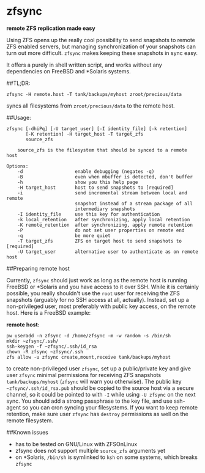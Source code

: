 # zfsync
**remote ZFS replication made easy**

Using ZFS opens up the really cool possibility to send snapshots to remote ZFS enabled servers, but managing synchronization of your snapshots can turn out more difficult. `zfsync` makes keeping these snapshots in sync easy.

It offers a purely in shell written script, and works without any dependencies on FreeBSD and \*Solaris systems.

##TL;DR:

`zfsync -H remote.host -T tank/backups/myhost zroot/precious/data`

syncs all filesystems from `zroot/precious/data` to the remote host.

##Usage:
```
zfsync [-dhiPq] [-U target_user] [-I identity_file] [-k retention]
       [-K retention] -H target_host -T target_zfs
       source_zfs

    source_zfs is the filesystem that should be synced to a remote host

Options:
    -d                   enable debugging (negates -q)
    -B                   even when mbuffer is detected, don't buffer
    -h                   show you this help page
    -H target_host       host to send snapshots to [required]
    -i                   send incremental stream between local and remote
                         snapshot instead of a stream package of all
                         intermediary snapshots
    -I identity_file     use this key for authentication
    -k local_retention   after synchronizing, apply local retention
    -K remote_retention  after synchronizing, apply remote retention
    -P                   do not set user properties on remote end
    -q                   be more quiet
    -T target_zfs        ZFS on target host to send snapshots to [required]
    -U target_user       alternative user to authenticate as on remote host
```

##Preparing remote host

Currently, `zfsync` should just work as long as the remote host is running FreeBSD or \*Solaris and you have access to it over SSH. While it is certainly possible, you really shouldn't use the `root` user for receiving the ZFS snapshots (arguably for no SSH access at all, actually). Instead, set up a non-privileged user, most preferably with public key access, on the remote host. Here is a FreeBSD example:

**remote host:**
```
pw useradd -n zfsync -d /home/zfsync -m -w random -s /bin/sh
mkdir ~zfsync/.ssh/
ssh-keygen -f ~zfsync/.ssh/id_rsa
chown -R zfsync ~zfsync/.ssh
zfs allow -u zfsync create,mount,receive tank/backups/myhost
```
to create non-privileged user `zfsync`, set up a public/private key and give user `zfsync` minimal permissions for receiving ZFS snapshots `tank/backups/myhost` (`zfsync` will warn you otherwise). The public key `~zfsync/.ssh/id_rsa.pub` should be copied to the source host via a secure channel, so it could be pointed to with `-I` while using `-U zfsync` on the next sync. You should add a strong passphrase to the key file, and use ssh-agent so you can cron syncing your filesystems. If you want to keep remote retention, make sure user `zfsync` has `destroy` permissions as well on the remote filesystem.

##Known issues
- has to be tested on GNU/Linux with ZFSOnLinux
- zfsync does not support multiple `source_zfs` arguments yet
- on \*Solaris, `/bin/sh` is symlinked to `ksh` on some systems, which breaks `zfsync`
